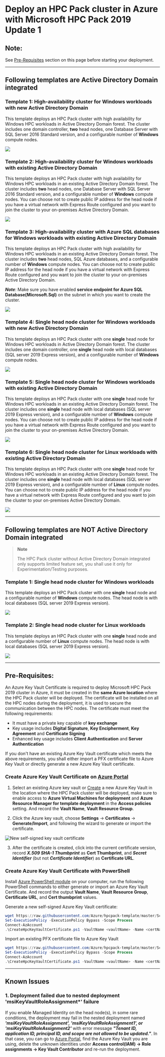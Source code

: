 # Deploy an HPC Pack cluster in Azure with Microsoft HPC Pack 2019 Update 1

## **Note:**

See [Pre-Requisites](#prerequisites) section on this page before starting your deployment.

---

## Following templates are Active Directory Domain integrated

### Template 1: High-availability cluster for Windows workloads with new Active Directory Domain

This template deploys an HPC Pack cluster with high availability for Windows HPC workloads in Active Directory Domain forest. The cluster includes one domain controller, **two** head nodes, one Database Server with SQL Server 2016 Standard version, and a configurable number of **Windows** compute nodes.

<a href="https://portal.azure.com/#create/Microsoft.Template/uri/https%3A%2F%2Fraw.githubusercontent.com%2FAzure%2Fhpcpack-template%2Fmaster%2FHPCPack2019-Update1%2Fnewcluster-templates%2Ftwo-hns-wincn-ad.json" target="_blank">
    <img src="http://azuredeploy.net/deploybutton.png"/>
</a>

### Template 2: High-availability cluster for Windows workloads with existing Active Directory Domain

This template deploys an HPC Pack cluster with high availability for Windows HPC workloads in an existing Active Directory Domain forest. The cluster includes **two** head nodes, one Database Server with SQL Server 2016 Standard version, and a configurable number of **Windows** compute nodes. You can choose not to create public IP address for the head node if you have a virtual network with Express Route configured and you want to join the cluster to your on-premises Active Directory Domain.

<a href="https://portal.azure.com/#create/Microsoft.Template/uri/https%3A%2F%2Fraw.githubusercontent.com%2FAzure%2Fhpcpack-template%2Fmaster%2FHPCPack2019-Update1%2Fnewcluster-templates%2Ftwo-hns-wincn-existing-ad.json" target="_blank">
    <img src="http://azuredeploy.net/deploybutton.png"/>
</a>

### Template 3: High-availability cluster with Azure SQL databases for Windows workloads with existing Active Directory Domain

This template deploys an HPC Pack cluster with high availability for Windows HPC workloads in an existing Active Directory Domain forest. The cluster includes **two** head nodes, SQL Azure databases, and a configurable number of **Windows** compute nodes. You can choose not to create public IP address for the head node if you have a virtual network with Express Route configured and you want to join the cluster to your on-premises Active Directory Domain.

***Note***: Make sure you have enabled **service endpoint for Azure SQL Database(Microsoft.Sql)** on the subnet in which you want to create the cluster.

<a href="https://portal.azure.com/#create/Microsoft.Template/uri/https%3A%2F%2Fraw.githubusercontent.com%2FAzure%2Fhpcpack-template%2Fmaster%2FHPCPack2019-Update1%2Fnewcluster-templates%2Ftwo-hns-wincn-existing-ad-sqlazure.json" target="_blank">
    <img src="http://azuredeploy.net/deploybutton.png"/>
</a>

### Template 4: Single head node cluster for Windows workloads with new Active Directory Domain

This template deploys an HPC Pack cluster with one **single** head node for Windows HPC workloads in Active Directory Domain forest. The cluster includes one domain controller, one **single** head node with local databases (SQL server 2019 Express version), and a configurable number of **Windows** compute nodes.

<a href="https://portal.azure.com/#create/Microsoft.Template/uri/https%3A%2F%2Fraw.githubusercontent.com%2FAzure%2Fhpcpack-template%2Fmaster%2FHPCPack2019-Update1%2Fnewcluster-templates%2Fsingle-hn-wincn-dedicate-ad.json" target="_blank">
    <img src="http://azuredeploy.net/deploybutton.png"/>
</a>

### Template 5: Single head node cluster for Windows workloads with existing Active Directory Domain

This template deploys an HPC Pack cluster with one **single** head node for Windows HPC workloads in an existing Active Directory Domain forest. The cluster includes one **single** head node with local databases (SQL server 2019 Express version), and a configurable number of **Windows** compute nodes. You can choose not to create public IP address for the head node if you have a virtual network with Express Route configured and you want to join the cluster to your on-premises Active Directory Domain.

<a href="https://portal.azure.com/#create/Microsoft.Template/uri/https%3A%2F%2Fraw.githubusercontent.com%2FAzure%2Fhpcpack-template%2Fmaster%2FHPCPack2019-Update1%2Fnewcluster-templates%2Fsingle-hn-wincn-existing-ad.json" target="_blank">
    <img src="http://azuredeploy.net/deploybutton.png"/>
</a>

### Template 6: Single head node cluster for Linux workloads with existing Active Directory Domain

This template deploys an HPC Pack cluster with one **single** head node for Windows HPC workloads in an existing Active Directory Domain forest. The cluster includes one **single** head node with local databases (SQL server 2019 Express version), and a configurable number of **Linux** compute nodes. You can choose not to create public IP address for the head node if you have a virtual network with Express Route configured and you want to join the cluster to your on-premises Active Directory Domain.

<a href="https://portal.azure.com/#create/Microsoft.Template/uri/https%3A%2F%2Fraw.githubusercontent.com%2FAzure%2Fhpcpack-template%2Fmaster%2FHPCPack2019-Update1%2Fnewcluster-templates%2Fsingle-hn-lnxcn-existing-ad.json" target="_blank">
    <img src="http://azuredeploy.net/deploybutton.png"/>
</a>

---
## Following templates are NOT Active Directory Domain integrated

> **Note**
>
> The HPC Pack cluster without Active Directory Domain integrated only supports limited feature set, you shall use it only for Experimentation/Testing purposes.



### Template 1: Single head node cluster for Windows workloads

This template deploys an HPC Pack cluster with one **single** head node and a configurable number of **Windows** compute nodes. The head node is with local databases (SQL server 2019 Express version).

<a href="https://portal.azure.com/#create/Microsoft.Template/uri/https%3A%2F%2Fraw.githubusercontent.com%2FAzure%2Fhpcpack-template%2Fmaster%2FHPCPack2019-Update1%2Fnewcluster-templates%2Fsingle-hn-wincn-noad.json" target="_blank">
    <img src="http://azuredeploy.net/deploybutton.png"/>
</a>

### Template 2: Single head node cluster for Linux workloads

This template deploys an HPC Pack cluster with one **single** head node and a configurable number of **Linux** compute nodes. The head node is with local databases (SQL server 2019 Express version).

<a href="https://portal.azure.com/#create/Microsoft.Template/uri/https%3A%2F%2Fraw.githubusercontent.com%2FAzure%2Fhpcpack-template%2Fmaster%2FHPCPack2019-Update1%2Fnewcluster-templates%2Fsingle-hn-lnxcn.json" target="_blank">
    <img src="http://azuredeploy.net/deploybutton.png"/>
</a>

---
## <a name="prerequisites"></a>Pre-Requisites:

An Azure Key Vault Certificate is required to deploy Microsoft HPC Pack 2019 cluster in Azure, it must be created in the **same Azure location** where the HPC Pack cluster will be deployed. The certificate will be installed on all the HPC nodes during the deployment, it is used to secure the communication between the HPC nodes. The certificate must meet the following requirements:

* It must have a private key capable of **key exchange**
* Key usage includes **Digital Signature**, **Key Encipherment**, **Key Agreement** and **Certificate Signing**
* Enhanced key usage includes **Client Authentication** and **Server Authentication**

If you don't have an existing Azure Key Vault certificate which meets the above requirements, you shall either import a PFX certificate file to Azure Key Vault or directly generate a new Azure Key Vault certificate. 

### Create Azure Key Vault Certificate on [Azure Portal](https://portal.azure.com) 

1. Select an existing Azure key vault or [Create](https://portal.azure.com/#create/Microsoft.KeyVault) a new Azure Key Vault in the location where the HPC Pack cluster will be deployed, make sure to enable access to **Azure Virtual Machines for deployment** and **Azure Resource Manager for template deployment** in the **Access policies** setting. And record the **Vault Name**, **Vault Resource Group**.

2. Click the Azure key vault, choose **Settings** -> **Certificates** -> **Generate/Import**, and following the wizard to generate or import the certificate.

![New self-signed key vault certificate](https://docs.microsoft.com/powershell/media/hpcpack-cluster/generateazurekeyvaultcertificate.png)

3. After the certificate is created, click into the current certificate version, record ***X.509 SHA-1 Thumbprint***  as **Cert Thumbprint**, and ***Secret Identifier*** (but not ***Certificate Identifier***) as **Certificate URL**.

### Create Azure Key Vault Certificate with PowerShell

Install [Azure PowerShell module](https://docs.microsoft.com/powershell/azure/install-az-ps) on your computer, run the following PowerShell commands to either generate or import an Azure Key Vault Certificate. And record the output **Vault Name**, **Vault Resource Group**, **Certificate URL**, and **Cert thumbprint** values.

Generate a new self-signed Azure Key Vault certificate:

```powershell
wget https://raw.githubusercontent.com/Azure/hpcpack-template/master/Scripts/CreateHpcKeyVaultCertificate.ps1
Set-ExecutionPolicy -ExecutionPolicy Bypass -Scope Process
Connect-AzAccount
.\CreateHpcKeyVaultCertificate.ps1 -VaultName <vaultName> -Name <certName> -ResourceGroup <resourceGroupName> -Location <azureLocation> -CommonName "HPC Pack Node Communication"
```

Import an existing PFX certificate file to Azure Key Vault

```powershell
wget https://raw.githubusercontent.com/Azure/hpcpack-template/master/Scripts/CreateHpcKeyVaultCertificate.ps1
Set-ExecutionPolicy -ExecutionPolicy Bypass -Scope Process
Connect-AzAccount
.\CreateHpcKeyVaultCertificate.ps1 -VaultName <vaultName> -Name <certName> -ResourceGroup <resourceGroupName> -Location <azureLocation> -PfxFilePath <filePath>
```

---

## <a name="knownissues"></a>Known Issues

### 1. Deployment failed due to nested deployment 'msiKeyVaultRoleAssignment*' failure

If you enable Managed Identity on the head node(s), in some rare conditions, the deployment may fail in the nested deployment named ***'msiKeyVaultRoleAssignment', 'msiKeyVaultRoleAssignment1', or 'msiKeyVaultRoleAssignment2'*** with error message ***"Tenant ID, application ID, principal ID, and scope are not allowed to be updated."***. In that case, you can go to [Azure Portal](https://portal.azure.com/), find the Azure Key Vault you are using, delete the unknown identities under **Access control(IAM) -> Role assignments -> Key Vault Contributor** and re-run the deployment.
